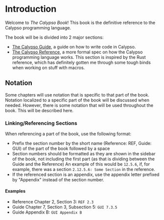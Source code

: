 # Introduction

Welcome to *The Calypso Book*! This book is the definitive reference to the Calypso programming language.

The book will be is divided into 2 major sections:
- [The Calypso Guide](guide/intro.md), a guide on how to write code in Calypso.
- [The Calypso Reference](reference/intro.md), a more formal spec on how the Calypso programming language works. This section is inspired by the Rust reference, which has definitely gotten me through some tough binds when working on stuff with macros.

## Notation

Some chapters will use notation that is specific to that part of the book. Notation localized to a specific part of the book will be discussed when needed. However, there is some notation that will be used throughout the book. This will be described here.

### Linking/Referencing Sections

When referencing a part of the book, use the following format:
- Prefix the section number by the short name (Reference: REF, Guide: GUI) of the part of the book followed by a space
- Section numbers should be formatted as they are shown in the sidebar of the book, not including the first part (as that is dividing between the Guide and the Reference) An example of this would be `12.5.6`, if, for example, there was a section `2.12.5.6: Some Section` in the reference.
- If the referenced section is an appendix, use the appendix letter prefixed by "Appendix" instead of the section number.

#### Examples

- Reference Chapter 2, Section 3: `REF 2.3`
- Guide Chapter 7, Section 3, Subsection 5: `GUI 7.3.5`
- Guide Appendix B: `GUI Appendix B`
